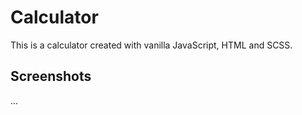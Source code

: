 # Calculator

This is a calculator created with vanilla JavaScript, HTML and SCSS.

## Screenshots

...

